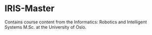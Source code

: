 # IRIS-Master

Contains course content from the Informatics: Robotics and Intelligent Systems M.Sc. at the University of Oslo.
